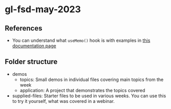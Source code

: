 # gl-fsd-may-2023

## References
- You can understand what `useMemo()` hook is with examples in [this documentation page](https://react.dev/reference/react/useMemo)

## Folder structure
- demos
    - topics: Small demos in individual files covering main topics from the week
    - application: A project that demonstrates the topics covered
- supplied-files: Starter files to be used in various weeks. You can use this to try it yourself, what was covered in a webinar.

